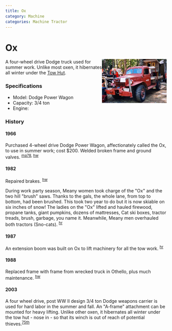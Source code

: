 ```yaml
---
title: Ox
category: Machine
categories: Machine Tractor
---
```

# Ox
<img src="img/2003%20Ox.jpg" style="width: 40%;" align="right">

A four-wheel drive Dodge truck used for summer work. Unlike most oxen, it hibernates all winter under the [Tow Hut](Tow-Hut).

### Specifications
- Model: Dodge Power Wagon
- Capacity: 3/4 ton
- Engine: 

### History

#### 1966

Purchased 4-wheel drive Dodge Power Wagon, affectionately called the Ox, to use in summer work; cost $200. Welded broken frame and ground valves. <sup>[ma78][], [hw][]</sup>

#### 1982

Repaired brakes. <sup>[hw][]</sup>

During work party season, Meany women took charge of the "Ox" and the two hill "brush" saws. Thanks to the gals, the whole lane, from top to bottom, had been brushed. This took two year to do but it is now skiable on six inches of snow! The ladies on the "Ox" lifted and hauled firewood, propane tanks, giant pumpkins, dozens of mattresses, Cat ski boxes, tractor treads, brush, garbage, you name it. Meanwhile, Meany men overhauled both tractors (Sno-cats). <sup>[hr][]</sup>

#### 1987

An extension boom was built on Ox to lift machinery for all the tow work. <sup>[hr][]</sup>

#### 1988

Replaced frame with frame from wrecked truck in Othello, plus much maintenance. <sup>[hw][]</sup>

#### 2003

A four wheel drive, post WW II design 3/4 ton Dodge weapons carrier is used for hard labor in the summer and fall. An "A-frame" attachment can be mounted for heavy lifting. Unlike other oxen, it hibernates all winter under the tow hut - nose in - so that its winch is out of reach of potential thieves.<sup>[75th][]</sup>


[75th]: Anniversary#75th
[ma78]: Mountaineer-Annual#1978
[hr]: History-Reports "Meany History Reports, by Idona Kellogg"
[hw]: History-Walt "Meany History, by Walt Little"
[nw]: Names-Walt "Meany Names by Walter Little, 1984"
